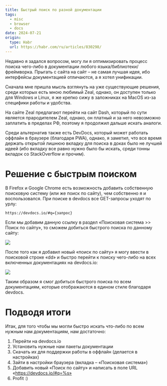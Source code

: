 ```yaml
---
title: Быстрый поиск по разной документации
tags:
  - misc
  - browser
  - docs
date: 2024-07-21
origin:
  type: Habr
  url: https://habr.com/ru/articles/830298/
---
```

Недавно я задался вопросом, могу ли я оптимизировать процесс поиска чего-либо в документации любого языка/библиотеки/фреймворка. Прыгать с сайта на сайт – не самая лучшая идея, ибо интерфейсы документацией отличаются, а я хотел унификации.

Сначала мне пришла мысль взглянуть на уже существующие решения, среди которых есть мною любимый Zeal, однако, он доступен только для Windows и Linux, я же крепко сижу в заложниках на MacOS из-за специфики работы и удобства.

На сайте Zeal предлагают перейти на сайт Dash, который по сути является прародителем Zeal, однако, он платный и за него невозможно заплатить в пределах РФ, поэтому я продолжил дальше искать аналоги.

Среди альтернатив также есть DevDocs, который может работать оффлайн в браузере (благодаря PWA), однако, я заметил, что все время держать открытой лишнюю вкладку для поиска в доках было не лучшей идеей (ибо вкладку все равно нужно было бы искать, среди тонны вкладок со StackOverflow и прочим).

# Решение с быстрым поиском

В Firefox и Google Chrome есть возможность добавить собственную поисковую систему (или же поиск по сайту), чем собственно я и воспользовался. При поиске в devdocs все GET-запросы уходят по урлу:

```
https://devdocs.io/#q={запрос}
```

Если мы добавим данную ссылку в раздел «Поисковая система >> Поиск по сайту», то сможем добиться быстрого поиска по данному сайту:

![](/posts/browser-devdocs/fs.png)

После того как я добавил новый «поиск по сайту» я могу ввести в поисковой строке «dd» и быстро перейти к поиску чего-либо на всех включенных документациях на devdocs.io:

![](/posts/browser-devdocs/fs-example.gif)

Таким образом я смог добиться быстрого поиска по всем документациям, которые отображаются в едином стиле благодаря devdocs.

# Подводя итоги

Итак, для того чтобы мы могли быстро искать что-либо по всем нужным нам документациям, нам достаточно:

1. Перейти на devdocs.io
2. Установить нужные нам пакеты документации
3. Скачать их для поддержки работы в оффлайн (делается в настройках)
4. Зайти в настройки браузера (вкладка – «Поисковая система»)
5. Добавить новый «Поиск по сайту» и написать в поле URL «https://devdocs.io/#q=%s»
6. Profit :)
